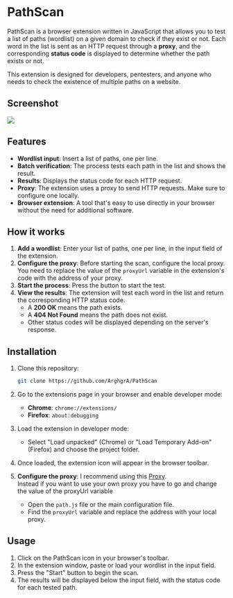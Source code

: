 # PathScan

PathScan is a browser extension written in JavaScript that allows you to test a list of paths (wordlist) on a given domain to check if they exist or not. Each word in the list is sent as an HTTP request through a **proxy**, and the corresponding **status code** is displayed to determine whether the path exists or not.

This extension is designed for developers, pentesters, and anyone who needs to check the existence of multiple paths on a website.

## Screenshot

![](https://i.postimg.cc/7LkhQ9ft/pathscan.png)

## Features

- **Wordlist input**: Insert a list of paths, one per line.
- **Batch verification**: The process tests each path in the list and shows the result.
- **Results**: Displays the status code for each HTTP request.
- **Proxy**: The extension uses a proxy to send HTTP requests. Make sure to configure one locally.
- **Browser extension**: A tool that's easy to use directly in your browser without the need for additional software.

## How it works

1. **Add a wordlist**: Enter your list of paths, one per line, in the input field of the extension.
2. **Configure the proxy**: Before starting the scan, configure the local proxy. You need to replace the value of the `proxyUrl` variable in the extension's code with the address of your proxy.
3. **Start the process**: Press the button to start the test.
4. **View the results**: The extension will test each word in the list and return the corresponding HTTP status code.
   - A **200 OK** means the path exists.
   - A **404 Not Found** means the path does not exist.
   - Other status codes will be displayed depending on the server's response.

## Installation

1. Clone this repository:
    ```bash
    git clone https://github.com/ArghgrA/PathScan
    ```

2. Go to the extensions page in your browser and enable developer mode:
   - **Chrome**: `chrome://extensions/`
   - **Firefox**: `about:debugging`
   
3. Load the extension in developer mode:
   - Select "Load unpacked" (Chrome) or "Load Temporary Add-on" (Firefox) and choose the project folder.

4. Once loaded, the extension icon will appear in the browser toolbar.

5. **Configure the proxy**:
   I recommend using this [Proxy](https://github.com/Rob--W/cors-anywhere).\
   Instead if you want to use your own proxy you have to go and change the value of the proxyUrl variable
   - Open the `path.js` file or the main configuration file.
   - Find the `proxyUrl` variable and replace the address with your local proxy.

## Usage

1. Click on the PathScan icon in your browser's toolbar.
2. In the extension window, paste or load your wordlist in the input field.
3. Press the "Start" button to begin the scan.
4. The results will be displayed below the input field, with the status code for each tested path.
